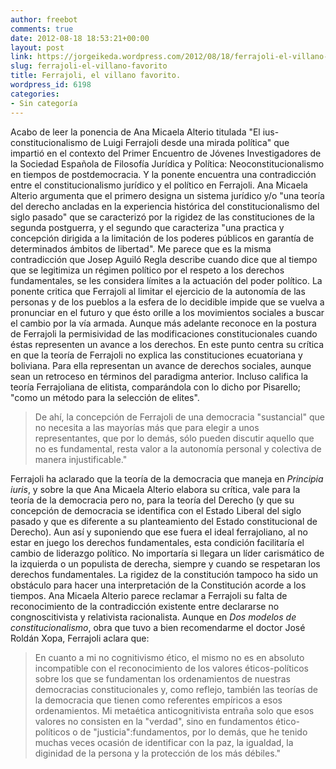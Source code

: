 ```yaml
---
author: freebot
comments: true
date: 2012-08-18 18:53:21+00:00
layout: post
link: https://jorgeikeda.wordpress.com/2012/08/18/ferrajoli-el-villano-favorito/
slug: ferrajoli-el-villano-favorito
title: Ferrajoli, el villano favorito.
wordpress_id: 6198
categories:
- Sin categoría
---
```


Acabo de leer la ponencia de Ana Micaela Alterio titulada "El ius-constitucionalismo de Luigi Ferrajoli desde una mirada política" que impartió en el contexto del Primer Encuentro de Jóvenes Investigadores de la Sociedad Española de Filosofía Jurídica y Política: Neoconstitucionalismo en tiempos de postdemocracia. Y la ponente encuentra una contradicción entre el constitucionalismo jurídico y el político en Ferrajoli. Ana Micaela Alterio argumenta  que el primero designa un sistema jurídico y/o "una teoría del derecho ancladas en la experiencia histórica del constitucionalismo del siglo pasado" que se caracterizó por la rigidez de las constituciones de la segunda postguerra, y el segundo que caracteriza "una practica y concepción dirigida a la limitación de los poderes públicos en garantía de determinados ámbitos de libertad".
Me parece que es la misma contradicción que Josep Aguiló Regla describe  cuando dice que al tiempo que se legitimiza un régimen político por el respeto a los derechos fundamentales, se les considera límites a la actuación del poder político. 
La ponente critica que Ferrajoli al limitar el ejercicio de la autonomía de las personas y de los pueblos a la esfera de lo decidible impide que se vuelva a pronunciar en el futuro y que ésto orille a los movimientos sociales a buscar el cambio por la vía armada. Aunque más adelante reconoce en la postura de Ferrajoli la permisividad de las modificaciones constitucionales cuando éstas representen un avance a los derechos. En este punto centra su crítica en que la teoría de Ferrajoli no explica las constituciones ecuatoriana y boliviana. Para ella representan un avance de derechos sociales, aunque sean un retroceso en términos del paradigma anterior. Incluso califica la teoría Ferrajoliana de elitista, comparándola con lo dicho por Pisarello; "como un método para la selección de elites". 




<blockquote>De ahí, la concepción de Ferrajoli de una democracia "sustancial" que no necesita a las mayorías más que para elegir a unos representantes, que por lo demás, sólo pueden discutir aquello que no es fundamental, resta valor a la autonomía personal y colectiva de manera injustificable." </blockquote>



 Ferrajoli ha aclarado que la teoría de la democracia que maneja en _Principia iuris_, y sobre la que Ana Micaela Alterio elabora su crítica,  vale para la teoría de la democracia pero no, para la teoría del Derecho (y que su concepción de democracia se identifica con el Estado Liberal del siglo pasado y que es diferente a su planteamiento del Estado constitucional de Derecho). 
Aun así y suponiendo que ese fuera el ideal ferrajoliano, al no estar en juego los derechos fundamentales, esta condición facilitaría el cambio de liderazgo político. No importaría si llegara un líder carismático de la izquierda o un populista de derecha, siempre y cuando se respetaran los derechos fundamentales. La rigidez de la constitución tampoco ha sido un obstáculo para hacer una interpretación de la Constitución acorde a los tiempos. 
Ana Micaela Alterio parece reclamar a Ferrajoli su falta de reconocimiento de la contradicción existente entre declararse no congnoscitivista y relativista racionalista. Aunque en _Dos modelos de constitucionalismo_, obra que tuvo a bien recomendarme el doctor José Roldán Xopa,  Ferrajoli aclara que:




<blockquote>En cuanto a mi no cognitivismo ético, el mismo no es en absoluto incompatible con el reconocimiento de los  valores éticos-políticos sobre los que se fundamentan los ordenamientos de nuestras democracias constitucionales y, como reflejo, también las teorías de la democracia que tienen como referentes empíricos a esos ordenamientos. Mi metaética anticognitivista entraña solo que esos valores no consisten en la "verdad", sino en fundamentos ético-políticos o de "justicia":fundamentos, por lo demás, que he tenido muchas veces ocasión de identificar con la paz, la igualdad, la diginidad de la persona y la protección de los más débiles."</blockquote>
